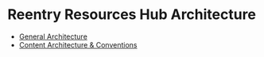 # Reentry Resources Hub Architecture

- [General Architecture](./architecture.md)
- [Content Architecture & Conventions](./content.md)
